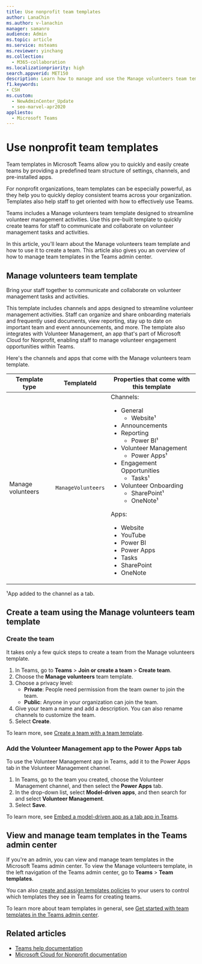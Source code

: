 ```yaml
---
title: Use nonprofit team templates
author: LanaChin
ms.author: v-lanachin
manager: samanro
audience: Admin
ms.topic: article
ms.service: msteams
ms.reviewer: yinchang
ms.collection: 
  - M365-collaboration
ms.localizationpriority: high
search.appverid: MET150
description: Learn how to manage and use the Manage volunteers team template to easily and quickly create teams for staff in your nonprofit organization to communicate and collaborate on volunteer management activities. 
f1.keywords:
- CSH
ms.custom: 
  - NewAdminCenter_Update
  - seo-marvel-apr2020
appliesto: 
  - Microsoft Teams
---
```


# Use nonprofit team templates

Team templates in Microsoft Teams allow you to quickly and easily create teams by providing a predefined team structure of settings, channels, and pre-installed apps.

For nonprofit organizations, team templates can be especially powerful, as they help you to quickly deploy consistent teams across your organization. Templates also help staff to get oriented with how to effectively use Teams.

Teams includes a Manage volunteers team template designed to streamline volunteer management activities. Use this pre-built template to quickly create teams for staff to communicate and collaborate on volunteer management tasks and activities.

In this article, you'll learn about the Manage volunteers team template and how to use it to create a team. This article also gives you an overview of how to manage team templates in the Teams admin center.

## Manage volunteers team template

Bring your staff together to communicate and collaborate on volunteer management tasks and activities.

This template includes channels and apps designed to streamline volunteer management activities. Staff can organize and share onboarding materials and frequently used documents, view reporting, stay up to date on important team and event announcements, and more. The template also integrates with Volunteer Management, an app that's part of Microsoft Cloud for Nonprofit, enabling staff to manage volunteer engagement opportunities within Teams.

Here's the channels and apps that come with the Manage volunteers team template.

| Template type |TemplateId | Properties that come with this template |
| ------------------|-- |----------------------------------------------------- |
|Manage volunteers| `ManageVolunteers` |Channels: <ul><li>General<ul><li>Website&sup1;</li></ul><li>Announcements</li><li>Reporting<ul><li>Power BI&sup1;</li></ul></li><li>Volunteer Management<ul><li>Power Apps&sup1;</li></ul></li><li>Engagement Opportunities<ul><li>Tasks&sup1;</li></ul></li><li>Volunteer Onboarding<ul><li>SharePoint&sup1;</li><li>OneNote&sup1;</li></ul></li></ul> Apps: <ul><li>Website</li><li>YouTube</li><li>Power BI</li><li>Power Apps</li><li>Tasks</li><li>SharePoint</li><li>OneNote</li></ul>|

&sup1;App added to the channel as a tab.

## Create a team using the Manage volunteers team template

### Create the team

It takes only a few quick steps to create a team from the Manage volunteers template.

1. In Teams, go to **Teams** > **Join or create a team** > **Create team**.
2. Choose the **Manage volunteers** team template.
3. Choose a privacy level:
    - **Private**: People need permission from the team owner to join the team.
    - **Public**: Anyone in your organization can join the team.
4. Give your team a name and add a description. You can also rename channels to customize the team.
5. Select **Create**.

To learn more, see [Create a team with a team template](https://support.microsoft.com/office/create-a-team-with-team-templates-702a2977-e662-4038-bef5-bdf8ee47b17b).

### Add the Volunteer Management app to the Power Apps tab

To use the Volunteer Management app in Teams, add it to the Power Apps tab in the Volunteer Management channel. 

1. In Teams, go to the team you created, choose the Volunteer Management channel, and then select the **Power Apps** tab.
2. In the drop-down list, select **Model-driven apps**, and then search for and select **Volunteer Management**.
3. Select **Save**.

To learn more, see [Embed a model-driven app as a tab app in Teams](/powerapps/teams/embed-model-driven-teams-tab).
## View and manage team templates in the Teams admin center

If you're an admin, you can view and manage team templates in the Microsoft Teams admin center. To view the Manage volunteers template, in the left navigation of the Teams admin center, go to **Teams** > **Team templates**.

You can also [create and assign templates policies](templates-policies.md) to your users to control which templates they see in Teams for creating teams.

To learn more about team templates in general, see [Get started with team templates in the Teams admin center](get-started-with-teams-templates-in-the-admin-console.md).
## Related articles

- [Teams help documentation](https://support.microsoft.com/teams)
- [Microsoft Cloud for Nonprofit documentation]()
